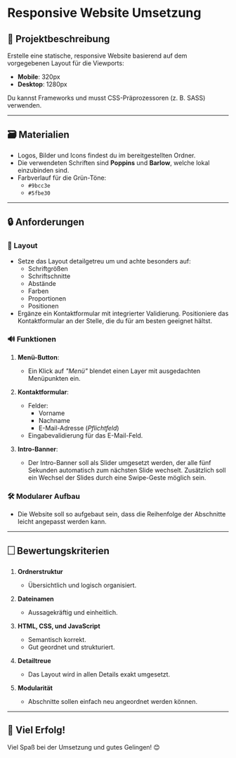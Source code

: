 # Responsive Website Umsetzung

## 🔧 Projektbeschreibung
Erstelle eine statische, responsive Website basierend auf dem vorgegebenen Layout für die Viewports:

- **Mobile**: 320px
- **Desktop**: 1280px

Du kannst Frameworks und musst CSS-Präprozessoren (z. B. SASS) verwenden.

---

## 🗃️ Materialien

- Logos, Bilder und Icons findest du im bereitgestellten Ordner.
- Die verwendeten Schriften sind **Poppins** und **Barlow**, welche lokal einzubinden sind.
- Farbverlauf für die Grün-Töne:
    - `#9bcc3e`
    - `#5fbe30`

---

## 🔒 Anforderungen

### 🔢 Layout
- Setze das Layout detailgetreu um und achte besonders auf:
    - Schriftgrößen
    - Schriftschnitte
    - Abstände
    - Farben
    - Proportionen
    - Positionen
- Ergänze ein Kontaktformular mit integrierter Validierung. Positioniere das Kontaktformular an der Stelle, die du für am besten geeignet hältst.

### 🔊 Funktionen
1. **Menü-Button**:
    - Ein Klick auf *"Menü"* blendet einen Layer mit ausgedachten Menüpunkten ein.

2. **Kontaktformular**:
    - Felder:
        - Vorname
        - Nachname
        - E-Mail-Adresse (*Pflichtfeld*)
    - Eingabevalidierung für das E-Mail-Feld.
3. **Intro-Banner**:
    - Der Intro-Banner soll als Slider umgesetzt werden, der alle fünf Sekunden automatisch zum nächsten Slide wechselt. Zusätzlich soll ein Wechsel der Slides durch eine Swipe-Geste möglich sein.

### 🛠️ Modularer Aufbau
- Die Website soll so aufgebaut sein, dass die Reihenfolge der Abschnitte leicht angepasst werden kann.

---

## 🗌 Bewertungskriterien

1. **Ordnerstruktur**
    - Übersichtlich und logisch organisiert.

2. **Dateinamen**
    - Aussagekräftig und einheitlich.

3. **HTML, CSS, und JavaScript**
    - Semantisch korrekt.
    - Gut geordnet und strukturiert.

4. **Detailtreue**
    - Das Layout wird in allen Details exakt umgesetzt.

5. **Modularität**
    - Abschnitte sollen einfach neu angeordnet werden können.

---

## 🌟 Viel Erfolg!
Viel Spaß bei der Umsetzung und gutes Gelingen! 😊
